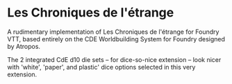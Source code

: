 # Les Chroniques de l'étrange

A rudimentary implementation of Les Chroniques de l'étrange for Foundry VTT, based entirely on the CDE Worldbuilding System for Foundry designed by Atropos.

The 2 integrated CdE d10 die sets – for dice-so-nice extension – look nicer with 'white', 'paper', and plastic' dice options selected in this very extension.